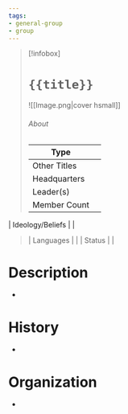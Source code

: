 ```yaml
---
tags:
- general-group
- group
---
```

> [!infobox]
> # `{{title}}`
> ![[Image.png|cover hsmall]]
> ###### About
> | Type |  |
> | ---- | ---- |
> | Other Titles |  |
> | Headquarters | |
> | Leader(s) |  |
> | Member Count |   |
| Ideology/Beliefs |   |
> | Languages |  |
> | Status |  |

# Description
-
# History
-
# Organization
-